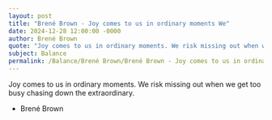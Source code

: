 ```yaml
---
layout: post
title: "Brené Brown - Joy comes to us in ordinary moments We"
date: 2024-12-28 12:00:00 -0000
author: Brené Brown
quote: "Joy comes to us in ordinary moments. We risk missing out when we get too busy chasing down the extraordinary."
subject: Balance
permalink: /Balance/Brené Brown/Brené Brown - Joy comes to us in ordinary moments We
---
```


Joy comes to us in ordinary moments. We risk missing out when we get too busy chasing down the extraordinary.

- Brené Brown
